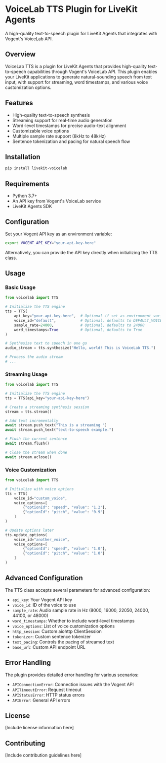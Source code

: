 # VoiceLab TTS Plugin for LiveKit Agents

A high-quality text-to-speech plugin for LiveKit Agents that integrates with Vogent's VoiceLab API.

## Overview

VoiceLab TTS is a plugin for LiveKit Agents that provides high-quality text-to-speech capabilities through Vogent's VoiceLab API. This plugin enables your LiveKit applications to generate natural-sounding speech from text input, with support for streaming, word timestamps, and various voice customization options.

## Features

- High-quality text-to-speech synthesis
- Streaming support for real-time audio generation
- Word-level timestamps for precise audio-text alignment
- Customizable voice options
- Multiple sample rate support (8kHz to 48kHz)
- Sentence tokenization and pacing for natural speech flow

## Installation

```bash
pip install livekit-voicelab
```

## Requirements

- Python 3.7+
- An API key from Vogent's VoiceLab service
- LiveKit Agents SDK

## Configuration

Set your Vogent API key as an environment variable:

```bash
export VOGENT_API_KEY="your-api-key-here"
```

Alternatively, you can provide the API key directly when initializing the TTS class.

## Usage

### Basic Usage

```python
from voicelab import TTS

# Initialize the TTS engine
tts = TTS(
    api_key="your-api-key-here",  # Optional if set as environment variable
    voice_id="default",           # Optional, defaults to DEFAULT_VOICE_ID
    sample_rate=24000,            # Optional, defaults to 24000
    word_timestamps=True          # Optional, defaults to True
)

# Synthesize text to speech in one go
audio_stream = tts.synthesize("Hello, world! This is VoiceLab TTS.")

# Process the audio stream
# ...
```

### Streaming Usage

```python
from voicelab import TTS

# Initialize the TTS engine
tts = TTS(api_key="your-api-key-here")

# Create a streaming synthesis session
stream = tts.stream()

# Add text incrementally
await stream.push_text("This is a streaming ")
await stream.push_text("text-to-speech example.")

# Flush the current sentence
await stream.flush()

# Close the stream when done
await stream.aclose()
```

### Voice Customization

```python
from voicelab import TTS

# Initialize with voice options
tts = TTS(
    voice_id="custom_voice",
    voice_options=[
        {"optionId": "speed", "value": "1.2"},
        {"optionId": "pitch", "value": "0.9"}
    ]
)

# Update options later
tts.update_options(
    voice_id="another_voice",
    voice_options=[
        {"optionId": "speed", "value": "1.0"},
        {"optionId": "pitch", "value": "1.0"}
    ]
)
```

## Advanced Configuration

The TTS class accepts several parameters for advanced configuration:

- `api_key`: Your Vogent API key
- `voice_id`: ID of the voice to use
- `sample_rate`: Audio sample rate in Hz (8000, 16000, 22050, 24000, 44100, or 48000)
- `word_timestamps`: Whether to include word-level timestamps
- `voice_options`: List of voice customization options
- `http_session`: Custom aiohttp ClientSession
- `tokenizer`: Custom sentence tokenizer
- `text_pacing`: Controls the pacing of streamed text
- `base_url`: Custom API endpoint URL

## Error Handling

The plugin provides detailed error handling for various scenarios:

- `APIConnectionError`: Connection issues with the Vogent API
- `APITimeoutError`: Request timeout
- `APIStatusError`: HTTP status errors
- `APIError`: General API errors

## License

[Include license information here]

## Contributing

[Include contribution guidelines here]
